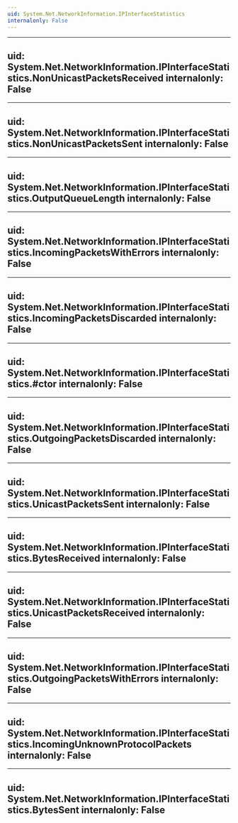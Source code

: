```yaml
---
uid: System.Net.NetworkInformation.IPInterfaceStatistics
internalonly: False
---
```


---
uid: System.Net.NetworkInformation.IPInterfaceStatistics.NonUnicastPacketsReceived
internalonly: False
---

---
uid: System.Net.NetworkInformation.IPInterfaceStatistics.NonUnicastPacketsSent
internalonly: False
---

---
uid: System.Net.NetworkInformation.IPInterfaceStatistics.OutputQueueLength
internalonly: False
---

---
uid: System.Net.NetworkInformation.IPInterfaceStatistics.IncomingPacketsWithErrors
internalonly: False
---

---
uid: System.Net.NetworkInformation.IPInterfaceStatistics.IncomingPacketsDiscarded
internalonly: False
---

---
uid: System.Net.NetworkInformation.IPInterfaceStatistics.#ctor
internalonly: False
---

---
uid: System.Net.NetworkInformation.IPInterfaceStatistics.OutgoingPacketsDiscarded
internalonly: False
---

---
uid: System.Net.NetworkInformation.IPInterfaceStatistics.UnicastPacketsSent
internalonly: False
---

---
uid: System.Net.NetworkInformation.IPInterfaceStatistics.BytesReceived
internalonly: False
---

---
uid: System.Net.NetworkInformation.IPInterfaceStatistics.UnicastPacketsReceived
internalonly: False
---

---
uid: System.Net.NetworkInformation.IPInterfaceStatistics.OutgoingPacketsWithErrors
internalonly: False
---

---
uid: System.Net.NetworkInformation.IPInterfaceStatistics.IncomingUnknownProtocolPackets
internalonly: False
---

---
uid: System.Net.NetworkInformation.IPInterfaceStatistics.BytesSent
internalonly: False
---
